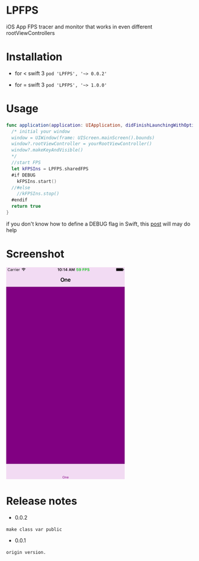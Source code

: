 # LPFPS
iOS App FPS tracer and monitor that works in even different rootViewControllers

# Installation

- for < swift 3
`pod 'LPFPS', '~> 0.0.2'`

- for = swift 3
`pod 'LPFPS', '~> 1.0.0'`

# Usage

```swift
func application(application: UIApplication, didFinishLaunchingWithOptions launchOptions: [NSObject: AnyObject]?) -> Bool {
  /* initial your window
  window = UIWindow(frame: UIScreen.mainScreen().bounds)
  window?.rootViewController = yourRootViewController()
  window?.makeKeyAndVisible()
  */
  //start FPS 
  let kFPSIns = LPFPS.sharedFPS
  #if DEBUG
    kFPSIns.start()
  //#else
    //kFPSIns.stop()
  #endif
  return true
}
```
if you don't know how to define a DEBUG flag in Swift, this [post](http://litt1e-p.github.io/2016/06/03/swift-debug-flag/) will may do help

# Screenshot

<img src="screenshot.gif" width="320">

# Release notes

- 0.0.2

`make class var public`

- 0.0.1

`origin version.`
